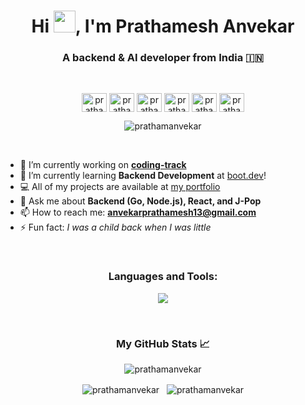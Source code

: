 <h1 align="center">Hi <img src="https://media.giphy.com/media/hvRJCLFzcasrR4ia7z/giphy.gif" width="35">, I'm Prathamesh Anvekar</h1>
<h3 align="center">A backend & AI developer from India 🇮🇳</h3>

<br>

<p align="center">
  <a href="https://twitter.com/prathamiscool" target="blank"><img align="center" src="https://raw.githubusercontent.com/rahuldkjain/github-profile-readme-generator/master/src/images/icons/Social/twitter.svg" alt="prathamiscool" height="30" width="40" /></a>
  <a href="https://linkedin.com/in/prathamanvekar" target="blank"><img align="center" src="https://raw.githubusercontent.com/rahuldkjain/github-profile-readme-generator/master/src/images/icons/Social/linked-in-alt.svg" alt="prathamanvekar" height="30" width="40" /></a>
  <a href="https://www.youtube.com/c/prathamiscool" target="blank"><img align="center" src="https://raw.githubusercontent.com/rahuldkjain/github-profile-readme-generator/master/src/images/icons/Social/youtube.svg" alt="prathamiscool" height="30" width="40" /></a>
  <a href="https://www.codechef.com/users/prathamanvekar" target="blank"><img align="center" src="https://cdn.jsdelivr.net/npm/simple-icons@3.1.0/icons/codechef.svg" alt="prathamanvekar" height="30" width="40" /></a>
  <a href="https://codeforces.com/profile/prathamanvekar" target="blank"><img align="center" src="https://raw.githubusercontent.com/rahuldkjain/github-profile-readme-generator/master/src/images/icons/Social/codeforces.svg" alt="prathamanvekar" height="30" width="40" /></a>
  <a href="https://www.leetcode.com/prathamanvekar" target="blank"><img align="center" src="https://raw.githubusercontent.com/rahuldkjain/github-profile-readme-generator/master/src/images/icons/Social/leet-code.svg" alt="prathamanvekar" height="30" width="40" /></a>
</p>

<p align="center">
  <img src="https://komarev.com/ghpvc/?username=prathamanvekar&label=Profile%20Views&color=0e75b6&style=flat-square" alt="prathamanvekar" />
</p>

<br>

- 🔭 I’m currently working on [**coding-track**](https://github.com/prathamanvekar/coding-track)
- 🌱 I’m currently learning **Backend Development** at [boot.dev](https://www.boot.dev/)!
- 💻 All of my projects are available at [my portfolio](https://portfolio-prathamanvekar.vercel.app/)
- 💬 Ask me about **Backend (Go, Node.js), React, and J-Pop**
- 📫 How to reach me: **anvekarprathamesh13@gmail.com**
- ⚡ Fun fact: *I was a child back when I was little*

<br>

<h3 align="center">Languages and Tools:</h3>
<p align="center">
  <a href="https://skillicons.dev">
    <img src="https://skillicons.dev/icons?i=arduino,bash,bootstrap,c,cpp,css,dart,django,express,flutter,git,go,html,java,js,linux,mongodb,mysql,nextjs,nginx,nodejs,opencv,postman,py,pytorch,react,sklearn,tailwind,tensorflow,ts&theme=dark" />
  </a>
</p>

<br>

<h3 align="center">My GitHub Stats 📈</h3>
<p align="center">
  <img align="center" src="https://github-readme-stats.vercel.app/api/top-langs?username=prathamanvekar&show_icons=true&locale=en&layout=compact&theme=tokyonight" alt="prathamanvekar" />
</p>
<p align="center">
  <img align="center" src="https://github-readme-stats.vercel.app/api?username=prathamanvekar&show_icons=true&locale=en&theme=tokyonight" alt="prathamanvekar" />
  &nbsp;
  <img align="center" src="https://github-readme-streak-stats.herokuapp.com/?user=prathamanvekar&theme=tokyonight" alt="prathamanvekar" />
</p>
